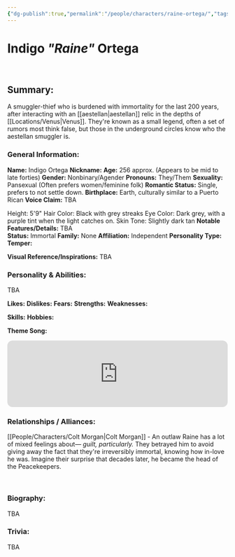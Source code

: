 ```yaml
---
{"dg-publish":true,"permalink":"/people/characters/raine-ortega/","tags":["characters"],"dgHomeLink":true,"dgShowLocalGraph":true,"dgShowFileTree":true}
---
```


# Indigo *"Raine"* Ortega
<br>

## Summary: 

A smuggler-thief who is burdened with immortality for the last 200 years, after interacting with an [[aestellan\|aestellan]] relic in the depths of [[Locations/Venus\|Venus]]. They're known as a small legend, often a set of rumors most think false, but those in the underground circles know who the aestellan smuggler is.
<br>
### General Information:

**Name:** Indigo Ortega
**Nickname:**
**Age:** 256 approx. (Appears to be mid to late forties)
**Gender:** Nonbinary/Agender
**Pronouns:** They/Them
**Sexuality:** Pansexual (Often prefers women/feminine folk)
**Romantic Status:** Single, prefers to not settle down.
**Birthplace:** Earth, culturally similar to a Puerto Rican
**Voice Claim:** TBA

Height: 5'9"
Hair Color: Black with grey streaks
Eye Color: Dark grey, with a purple tint when the light catches on.
Skin Tone: Slightly dark tan
**Notable Features/Details:** TBA
<br>
**Status:** Immortal
**Family:** None
**Affiliation:** Independent
**Personality Type:**
**Temper:**


**Visual Reference/Inspirations:** TBA
<br>

### Personality & Abilities:
TBA

**Likes:**
**Dislikes:**
**Fears:**
**Strengths:**
**Weaknesses:**

**Skills:**
**Hobbies:**

**Theme Song:** 
<iframe style="border-radius:12px" src="https://open.spotify.com/embed/track/7kOlqMHboyS604AmNVM4Zy?utm_source=generator" width="100%" height="152" frameBorder="0" allowfullscreen="" allow="autoplay; clipboard-write; encrypted-media; fullscreen; picture-in-picture" loading="lazy"></iframe>
<br>

### Relationships / Alliances:

[[People/Characters/Colt Morgan\|Colt Morgan]] - An outlaw Raine has a lot of mixed feelings about— *guilt, particularly.* They betrayed him to avoid giving away the fact that they're irreversibly immortal, knowing how in-love he was. Imagine their surprise that decades later, he became the head of the Peacekeepers.

<br>

### Biography: 

TBA
<br>

### Trivia: 

TBA

<br>



